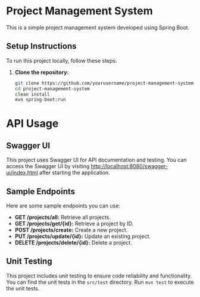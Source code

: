# Project Management System

This is a simple project management system developed using Spring Boot.

## Setup Instructions

To run this project locally, follow these steps:

1. **Clone the repository:**
   ```bash
   git clone https://github.com/yourusername/project-management-system.git
   cd project-management-system
   clean install
   mvn spring-boot:run


# API Usage

## Swagger UI

This project uses Swagger UI for API documentation and testing. You can access the Swagger UI by visiting [http://localhost:8080/swagger-ui/index.html](http://localhost:8080/swagger-ui/index.html) after starting the application.

## Sample Endpoints

Here are some sample endpoints you can use:

- **GET /projects/all:** Retrieve all projects.
- **GET /projects/get/{id}:** Retrieve a project by ID.
- **POST /projects/create:** Create a new project.
- **PUT /projects/update/{id}:** Update an existing project.
- **DELETE /projects/delete/{id}:** Delete a project.



## Unit Testing

This project includes unit testing to ensure code reliability and functionality. You can find the unit tests in the `src/test` directory. Run `mvn test` to execute the unit tests.

